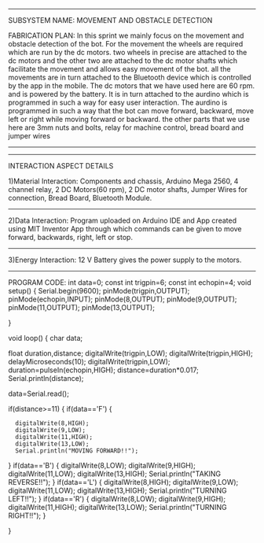 *** 
SUBSYSTEM NAME: MOVEMENT AND OBSTACLE DETECTION 

FABRICATION PLAN: In this sprint we mainly focus on the movement and obstacle detection of the bot. For the movement the wheels are required which are run by the dc motors. two wheels in precise are attached to the dc motors and the other two are attached to the dc motor shafts which facilitate the movement and allows easy movement of the bot. all the movements are in turn attached to the Bluetooth device which is controlled by the app in the mobile. The dc motors that we have used here are 60 rpm. and is powered by the battery. It is in turn attached to the aurdino which is programmed in such a way for easy user interaction. The aurdino is programmed in such a way that the bot can move forward, backward, move left or right while moving forward or backward. the other parts that we use here are 3mm nuts and bolts, relay for machine control, bread board and jumper wires
***

***
INTERACTION ASPECT DETAILS

1)Material Interaction: Components and chassis, Arduino Mega 2560, 4 channel relay, 2 DC Motors(60 rpm), 2 DC motor shafts, Jumper Wires for connection, Bread Board, Bluetooth Module.
***
2)Data Interaction: Program uploaded on Arduino IDE and App created using MIT Inventor App through which commands can be given to move forward, backwards, right, left or stop.
***
3)Energy Interaction: 12 V Battery gives the power supply to the motors.

***
PROGRAM CODE:
 int data=0;
const int trigpin=6;
const int echopin=4;
void setup() {
  Serial.begin(9600);
  pinMode(trigpin,OUTPUT);
  pinMode(echopin,INPUT);
  pinMode(8,OUTPUT);
  pinMode(9,OUTPUT);
  pinMode(11,OUTPUT);
  pinMode(13,OUTPUT);
  
}

void loop() {
  char data;

  float duration,distance;
  digitalWrite(trigpin,LOW);
  digitalWrite(trigpin,HIGH);
  delayMicroseconds(10);
  digitalWrite(trigpin,LOW);
  duration=pulseIn(echopin,HIGH);
  distance=duration*0.017;
  Serial.println(distance);

  data=Serial.read();
  
if(distance>=11)
{
  if(data=='F')
  {
   
    
      digitalWrite(8,HIGH);
      digitalWrite(9,LOW);
      digitalWrite(11,HIGH);
      digitalWrite(13,LOW);
      Serial.println("MOVING FORWARD!!");
    
  }
  if(data=='B')
  {
    digitalWrite(8,LOW);
    digitalWrite(9,HIGH);
    digitalWrite(11,LOW);
    digitalWrite(13,HIGH);
    Serial.println("TAKING REVERSE!!");
  }
   if(data=='L')
  {
    digitalWrite(8,HIGH);
    digitalWrite(9,LOW);
    digitalWrite(11,LOW);
    digitalWrite(13,HIGH);
    Serial.println("TURNING LEFT!!");
  }
  if(data=='R')
  {
    digitalWrite(8,LOW);
    digitalWrite(9,HIGH);
    digitalWrite(11,HIGH);
    digitalWrite(13,LOW);
    Serial.println("TURNING RIGHT!!");
  }

}


 